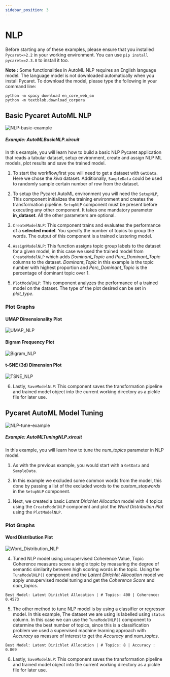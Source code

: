 ```yaml
---
sidebar_position: 3
---
```


# NLP

Before starting any of these examples, please ensure that you installed <code>Pycaret=>2.2</code> in your working environment. You can use <code>pip install pycaret==2.3.8</code> to install it too. 

**Note :** Some functionalities in AutoML NLP requires an English language model. The language model is not downloaded automatically when you install Pycaret. To download the model, please type the following in your command line:

```
python -m spacy download en_core_web_sm
python -m textblob.download_corpora
```

## Basic Pycaret AutoML NLP

![NLP-basic-example](images/NLP_basic_example.gif)

##### Example: AutoMLBasicNLP.xircuit

In this example, you will learn how to build a basic NLP Pycaret application that reads a tabular dataset, setup environment, create and assign NLP ML models, plot results and save the trained model.

1. To start the workflow,first you will need to get a dataset with `GetData`. Here we chose the *kiva* dataset. Additionally, `SampleData` could be used to randomly sample certain number of row from the dataset.

2. To setup the Pycaret AutoML environment you will need the `SetupNLP`, This component initializes the training environment and creates the transformation pipeline. `SetupNLP` component must be present before executing any other component. It takes one mandatory parameter **in_dataset**. All the other parameters are optional.

3. `CreateModelNLP`: This component trains and evaluates the performance of a **selected model**. You specify the number of topics to group the words. The output of this component is a trained clustering model.

4. `AssignModelNLP`: This function assigns topic group labels to the dataset for a given model, in this case we used the trained model from `CreateModelNLP` which adds *Dominant_Topic* and *Perc_Dominant_Topic* columns to the dataset. *Dominant_Topic* in this example is the topic number with highest proportion and *Perc_Dominant_Topic* is the percentage of dominant topic over 1.

5. `PlotModelNLP`: This component analyzes the performance of a trained model on the dataset. The type of the plot desired can be set in *plot_type*.


### Plot Graphs
#### UMAP Dimensionality Plot
![UMAP_NLP](images/UMAP_NLP.png)

#### Bigram Frequency Plot
![Bigram_NLP](images/Bigram_NLP.png)

#### t-SNE (3d) Dimension Plot
![TSNE_NLP](images/TSNE_NLP.png)


6. Lastly, `SaveModelNLP`: This component saves the transformation pipeline and trained model object into the current working directory as a pickle file for later use.


##  Pycaret AutoML Model Tuning

![NLP-tune-example](images/NLP_tune_example.gif)

##### Example: AutoMLTuningNLP.xircuit

In this example, you will learn how to tune the *num_topics* parameter in NLP model.

1.  As with the previous example, you would start with a `GetData` and `SampleData`.
   
2. In this example we excluded some common words from the model, this done by passing a list of the excluded words to the *custom_stopwords* in the `SetupNLP` component.
   
3. Next, we created a basic *Latent Dirichlet Allocation* model with 4 topics using the `CreateModelNLP` component and plot the *Word Distribution Plot* using the `PlotModelNLP`.

### Plot Graphs
#### Word Distribution Plot
![Word_Distribution_NLP](images/Word_Distribution_NLP.png)

4. Tuned NLP model using unsupervised Coherence Value, Topic Coherence measures score a single topic by measuring the degree of semantic similarity between high scoring words in the topic. Using the `TuneModelNLP()` component and the *Latent Dirichlet Allocation* model we apply unsupervised model tuning and get the *Coherence Score* and *num_topics*. 
```
Best Model: Latent Dirichlet Allocation | # Topics: 400 | Coherence: 0.4573
```   
5. The other method to tune NLP model is by using a classifier or regressor model. In this example, The dataset we are using is labelled using `status` column. In this case we can use the `TuneModelNLP()` component to determine the best number of topics, since this is a classification problem we used a supervised machine learning approach with *Accuracy* as measure of interest to get the *Accuracy* and *num_topics*.
```
Best Model: Latent Dirichlet Allocation | # Topics: 8 | Accuracy : 0.869
```  
6. Lastly, `SaveModelNLP`: This component saves the transformation pipeline and trained model object into the current working directory as a pickle file for later use.
